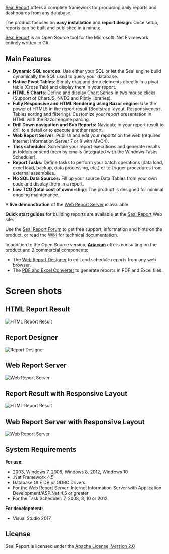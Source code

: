 <a href="http://www.sealreport.org" target=_blank>Seal Report</a> offers a complete framework for producing daily reports and dashboards from any database.

The product focuses on **easy installation** and **report design**: Once setup, reports can be built and published in a minute. 

<a href="http://www.sealreport.org" target=_blank>Seal Report</a> is an Open Source tool for the Microsoft .Net Framework entirely written in C#.

## Main Features
* **Dynamic SQL sources**: Use either your SQL or let the Seal engine build dynamically the SQL used to query your database.
* **Native Pivot Tables**: Simply drag and drop elements directly in a pivot table (Cross Tab) and display them in your report.
* **HTML 5 Charts**: Define and display Chart Series in two mouse clicks (Support of ChartJS, NVD3 and Plotly libraries).
* **Fully Responsive and HTML Rendering using Razor engine**: Use the power of HTML5 in the report result (Bootstrap layout, Responsiveness, Tables sorting and filtering). Customize your report presentation in HTML with the Razor engine parsing.
* **Drill Down navigation and Sub Reports:** Navigate in your report result to drill to a detail or to execute another report.
* **Web Report Server**: Publish and edit your reports on the web (requires Internet Information Server 7 or 8 with MVC4).
* **Task scheduler**: Schedule your report executions and generate results in folders or send them by emails (integrated with the Windows Tasks Scheduler).
* **Report Tasks:** Define tasks to perform your batch operations (data load, excel load, backup, data processing, etc.) or to trigger procedures from external assemblies.
* **No SQL Data Sources:**
Fill up your source Data Tables from your own code and display them in a report.
* **Low TCO (total cost of ownership)**: The product is designed for minimal ongoing maintenance.

A **live demonstration** of the <a href="http://demo.sealreport.org" target=_blank>Web Report Server</a> is available.

**Quick start guides**  for building reports are available at the <a href="http://www.sealreport.org" target=_blank>Seal Report</a> Web site.

Use the <a href="http://forum.sealreport.org" target=_blank>Seal Report Forum</a> to get free support, information and hints on the product, or read the [Wiki](https://github.com/ariacom/Seal-Report/wiki) for technical documentation.

In addition to the Open Source version, **<a href="http://www.ariacom.com" target=_blank>Ariacom</a>** offers consulting on the product and 2 commercial components:
* The <a href="http://www.ariacom.com/sealweblicense.cshtml" target=_blank>Web Report Designer</a> to edit and schedule reports from any web browser.
* The <a href="http://www.ariacom.com/sealreportlicense.cshtml" target=_blank>PDF and Excel Converter</a> to generate reports in PDF and Excel files.

# Screen shots
## HTML Report Result
![HTML Report Result](http://sealreport.org/Images/reportResult3.png) 

## Report Designer
![Report Designer](http://sealreport.org/Images/reportDesignerShot.png)

## Web Report Server
![Web Report Server](http://sealreport.org/Images/webServer4.png)

## Report Result with Responsive Layout
![HTML Report Result](http://sealreport.org/Images/reportResultResp2.png) 

## Web Report Server with Responsive Layout
![Web Report Server](http://sealreport.org/Images/webServerResp2.png)

## System Requirements
**For use:**
* 2003, Windows 7, 2008, Windows 8, 2012, Windows 10
* .Net Framework 4.5
* Database OLE DB or ODBC Drivers
* For the Web Report Server: Internet Information Server with Application Development/ASP.Net 4.5 or greater
* For the Task Scheduler: 7, 2008, 8, 10 or 2012

**For development:**
* Visual Studio 2017

## License
Seal Report is licensed under the <a href="http://www.apache.org/licenses/LICENSE-2.0" target="_blank">Apache License, Version 2.0</a>
